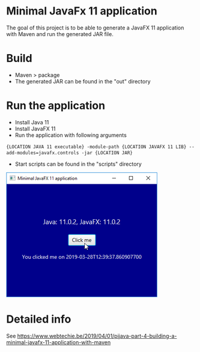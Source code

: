 # Minimal JavaFx 11 application
The goal of this project is to be able to generate a JavaFX 11 application with Maven and run the generated JAR file.

# Build
* Maven > package
* The generated JAR can be found in the "out" directory
    
# Run the application
* Install Java 11
* Install JavaFX 11
* Run the application with following arguments
~~~
{LOCATION JAVA 11 executable} -module-path {LOCATION JAVAFX 11 LIB} --add-modules=javafx.controls -jar {LOCATION JAR}
~~~
* Start scripts can be found in the "scripts" directory

![Screenshot of the running application on Windows](screenshots/screenshot_on_windows_running_app.png)

# Detailed info
See https://www.webtechie.be/2019/04/01/pijava-part-4-building-a-minimal-javafx-11-application-with-maven